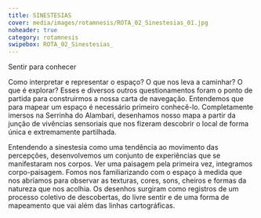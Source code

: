 ```yaml
---
title: SINESTESIAS
cover: media/images/rotamnesis/ROTA_02_Sinestesias_01.jpg
noheader: true
category: rotamnesis
swipebox: ROTA_02_Sinestesias_
---
```

Sentir para conhecer

Como interpretar
e representar o espaço? O que nos leva a caminhar? O que é explorar? Esses e diversos outros questionamentos foram
o ponto de partida para construirmos a nossa carta de navegação. Entendemos que para mapear um espaço é necessário primeiro conhecê-lo. Completamente
imersos na Serrinha do Alambari, desenhamos nosso mapa a partir da junção de vivências sensoriais que nos
fizeram descobrir o local de forma única e extremamente partilhada.

Entendendo a sinestesia como uma tendência ao movimento das percepções, desenvolvemos um conjunto de experiências que se manifestaram
nos corpos. Ver uma paisagem pela primeira vez, integramos corpo-paisagem. Fomos nos familiarizando com o espaço à medida que nos abríamos para observar as texturas, cores, sons, cheiros e formas da natureza que nos acolhia. Os desenhos surgiram como registros
de um processo coletivo de descobertas, do livre sentir e de uma forma de mapeamento que vai além das linhas cartográficas.

